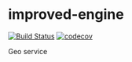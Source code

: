 # improved-engine

[![Build Status](https://travis-ci.com/pyn4rc/improved-engine.svg?branch=master)](https://travis-ci.com/pyn4rc/improved-engine)
[![codecov](https://codecov.io/gh/pyn4rc/improved-engine/branch/master/graph/badge.svg)](https://codecov.io/gh/pyn4rc/improved-engine)

Geo service

